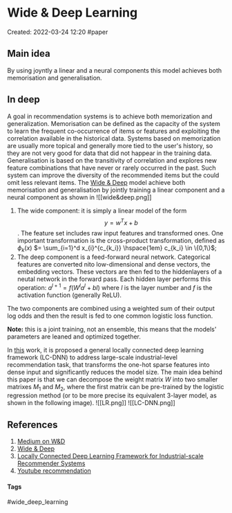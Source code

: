 # Wide & Deep Learning
Created: 2022-03-24 12:20
#paper

## Main idea
By using joyntly a linear and a neural components this model achieves both memorisation and generalisation.

## In deep
A goal in recommendation systems is to achieve both memorization and generalization.
Memorisation can be defined as the capacity of the system to learn the frequent co-occurrence of items or features and exploiting the correlation available in the historical data. Systems based on memorization are usually more topical and generally more tied to the user's history, so they are not very good for data that did not happear in the training data.
Generalisation is based on the transitivity of correlation and explores new feature combinations that have never or rarely occurred in the past. Such system can improve the diversity of the recommended items but the could omit less relevant items.
The [Wide & Deep](https://arxiv.org/pdf/1606.07792.pdf) model achieve both memorisation and generalisation by jointly training a linear component and a neural component as shown in 
![[wide&deep.png]]

1. The wide component: it is simply a linear model of the form $$y = w^Tx+b$$. The feature set includes raw input features and transformed ones. One important transformation is the cross-product transformation, defined as $\phi_k(x)$ $= \sum_{i=1}^d x_{i}^{c_{k_i}}  \hspace{1em} c_{k_i} \in \{0,1\}$;
2. The deep component is a feed-forward neural network. Categorical features are converted nito low-dimensional and dense vectors, the embedding vectors. These vectors are then fed to the hiddenlayers of a neutal network in the forward pass. Each hidden layer performs this operation: $a^{l+1}=f(W^{l}a^{l}+b{l})$ where *l* is the layer number and *f* is the activation function (generally ReLU).

The two components are combined using a weighted sum of their output log odds and then the result is fed to one common logistic loss function.

**Note:** this is a joint training, not an ensemble, this means that the models' parameters are leaned and optimized together.

In [this](http://papers.www2017.com.au.s3-website-ap-southeast-2.amazonaws.com/companion/p769.pdf) work, it is proposed a general locally connected deep learning framework (LC-DNN) to address large-scale industrial-level recommendation task, that transforms the one-hot sparse features into dense input and significantly reduces the model size.
The main idea behind this paper is that we can decompose the weight matrix *W* into two smaller matrixes $M_1$ and $M_2$, where the first matrix can be pre-trained by the logistic regression method (or to be more precise its equivalent 3-layer model, as shown in the following image).
![[LR.png]]
![[LC-DNN.png]]


## References
1. [Medium on W&D](https://medium.com/analytics-vidhya/wide-deep-learning-for-recommender-systems-dc99094fc291)
2. [Wide & Deep](https://arxiv.org/pdf/1606.07792.pdf)
3. [Locally Connected Deep Learning Framework for Industrial-scale Recommender Systems](http://papers.www2017.com.au.s3-website-ap-southeast-2.amazonaws.com/companion/p769.pdf)
4. [Youtube recommendation](https://static.googleusercontent.com/media/research.google.com/it//pubs/archive/45530.pdf)


#### Tags
#wide_deep_learning 